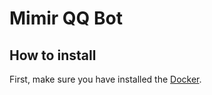 # Mimir QQ Bot

## How to install
First, make sure you have installed the [Docker](https://www.docker.com/).